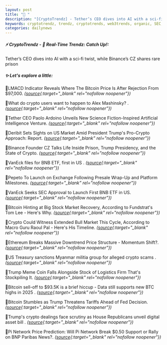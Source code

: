 ```yaml
---
layout: post
title: "🌇 "
description: "[CryptoTrendz] - Tether’s CEO dives into AI with a sci-fi twist, while Binance’s CZ shares rare prison"
keywords: cryptotrendz, trendz, cryptotrends, web3trends, organic, SEC, BTC, Myanmar, Trump, CEO, Market, Network, digital, Pi, crypto, Bitcoin
categories: dailynews
---
```


##### ⚡ CryptoTrendz - 📌 *Real-Time Trendz: Catch Up!:*

Tether’s CEO dives into AI with a sci-fi twist, while Binance’s CZ shares rare prison

##### ✨ *Let's explore a little:*


🔹LMACD Indicator Reveals Where The Bitcoin Price Is After Rejection From $97,000. *([source](https://s.avyag.com/40yz){:target="_blank" rel="nofollow noopener"})*

🔹What do crypto users want to happen to Alex Mashinsky? . *([source](https://s.avyag.com/iudi){:target="_blank" rel="nofollow noopener"})*

🔹Tether CEO Paolo Ardoino Unveils New Science Fiction-Inspired Artificial Intelligence Venture. *([source](https://s.avyag.com/vbek){:target="_blank" rel="nofollow noopener"})*

🔹Deribit Sets Sights on US Market Amid President Trump's Pro-Crypto Approach: Report. *([source](https://s.avyag.com/5a0u){:target="_blank" rel="nofollow noopener"})*

🔹Binance Founder CZ Talks Life Inside Prison, Trump Presidency, and the State of Crypto. *([source](https://s.avyag.com/hju3){:target="_blank" rel="nofollow noopener"})*

🔹VanEck files for BNB ETF, first in US . *([source](https://s.avyag.com/caoi){:target="_blank" rel="nofollow noopener"})*

🔹Pepeto To Launch on Exchange Following Presale Wrap-Up and Platform Milestones. *([source](https://s.avyag.com/fwps){:target="_blank" rel="nofollow noopener"})*

🔹VanEck Seeks SEC Approval to Launch First BNB ETF in US. *([source](https://s.avyag.com/y23r){:target="_blank" rel="nofollow noopener"})*

🔹Bitcoin Hinting at Big Stock Market Recovery, According to Fundstrat's Tom Lee - Here's Why. *([source](https://s.avyag.com/xhry){:target="_blank" rel="nofollow noopener"})*

🔹Crypto Could Witness Extended Bull Market This Cycle, According to Macro Guru Raoul Pal - Here's His Timeline. *([source](https://s.avyag.com/j4zv){:target="_blank" rel="nofollow noopener"})*

🔹Ethereum Breaks Massive Downtrend Price Structure - Momentum Shift?. *([source](https://s.avyag.com/jnzi){:target="_blank" rel="nofollow noopener"})*

🔹US Treasury sanctions Myanmar militia group for alleged crypto scams . *([source](https://s.avyag.com/al9c){:target="_blank" rel="nofollow noopener"})*

🔹Trump Meme Coin Falls Alongside Stock of Logistics Firm That's Stockpiling It. *([source](https://s.avyag.com/yad4){:target="_blank" rel="nofollow noopener"})*

🔹Bitcoin sell-off to $93.5K is a brief hiccup - Data still supports new BTC highs in 2025 . *([source](https://s.avyag.com/1cbp){:target="_blank" rel="nofollow noopener"})*

🔹Bitcoin Stumbles as Trump Threatens Tariffs Ahead of Fed Decision. *([source](https://s.avyag.com/23fe){:target="_blank" rel="nofollow noopener"})*

🔹Trump's crypto dealings face scrutiny as House Republicans unveil digital asset bill . *([source](https://s.avyag.com/kt07){:target="_blank" rel="nofollow noopener"})*

🔹Pi Network Price Prediction: Will Pi Network Break $0.50 Support or Rally on BNP Paribas News?. *([source](https://s.avyag.com/7ouy){:target="_blank" rel="nofollow noopener"})*
